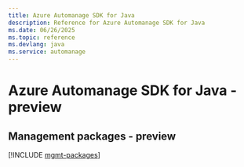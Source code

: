 ```yaml
---
title: Azure Automanage SDK for Java
description: Reference for Azure Automanage SDK for Java
ms.date: 06/26/2025
ms.topic: reference
ms.devlang: java
ms.service: automanage
---
```

# Azure Automanage SDK for Java - preview

## Management packages - preview
[!INCLUDE [mgmt-packages](automanage-mgmt-index.md)]